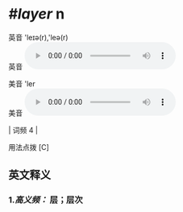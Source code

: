 # ***\#layer*** n
英音 'leɪə(r),'leə(r)  
英音
<audio src="./media/layer1.aac" controls="controls"></audio>

美音 'ler  
美音
<audio src="./media/layer.aac" controls="controls"></audio>



| 词频 4 |  

用法点拨  [C]

英文释义
---
### 1.*高义频：* **层；层次**  


